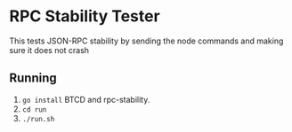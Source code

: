 # RPC Stability Tester
This tests JSON-RPC stability by sending the node commands and making sure it does not crash

## Running
 1. `go install` BTCD and rpc-stability.
 2. `cd run`
 3. `./run.sh`


